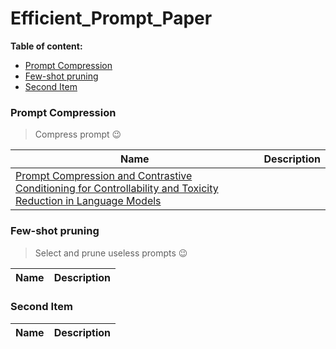 # Efficient_Prompt_Paper

**Table of content:**
 - [Prompt Compression](#item-one)
 - [Few-shot pruning](#item-two)
 - [Second Item](#item-three)
 
 <!-- headings -->
 <a id="item-one"></a>
 ### Prompt Compression
 > Compress prompt :wink:

| Name | Description |
| ------ | ----------- |
|[Prompt Compression and Contrastive Conditioning for Controllability and Toxicity Reduction in Language Models](https://arxiv.org/pdf/2210.03162.pdf)| |
 
 <a id="item-two"></a>
 ### Few-shot pruning
 > Select and prune useless prompts :wink:

| Name | Description |
------ | ----------- |

 <a id="item-three"></a>
 ### Second Item

| Name | Description |
| ------ | ----------- |
